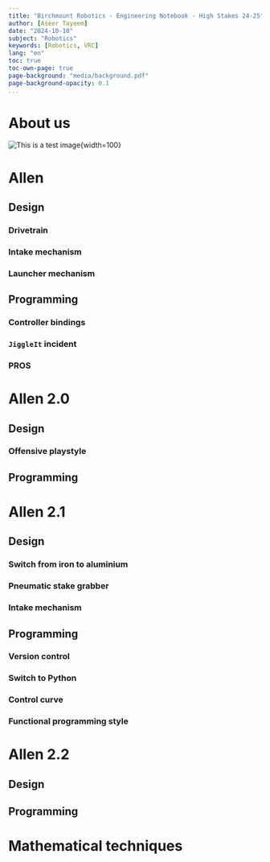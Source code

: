```yaml
---
title: "Birchmount Robotics - Engineering Notebook - High Stakes 24-25"
author: [Aseer Tayeem]
date: "2024-10-10"
subject: "Robotics"
keywords: [Robotics, VRC]
lang: "en"
toc: true
toc-own-page: true
page-background: "media/background.pdf"
page-background-opacity: 0.1
...
```


# About us
![This is a test image](logo.png){width=100}

# Allen

## Design

### Drivetrain

### Intake mechanism

### Launcher mechanism

## Programming

### Controller bindings

### `JiggleIt` incident

### PROS

# Allen 2.0

## Design

### Offensive playstyle

## Programming

# Allen 2.1

## Design

### Switch from iron to aluminium

### Pneumatic stake grabber

### Intake mechanism

## Programming

### Version control

### Switch to Python

### Control curve

### Functional programming style

# Allen 2.2

## Design

## Programming

# Mathematical techniques